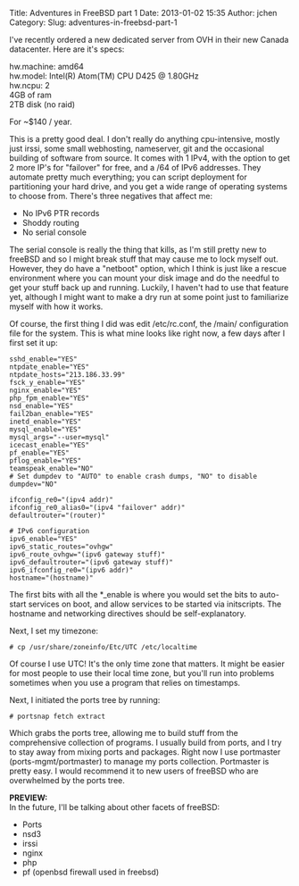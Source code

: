 Title: Adventures in FreeBSD part 1
Date: 2013-01-02 15:35
Author: jchen
Category:
Slug: adventures-in-freebsd-part-1

I've recently ordered a new dedicated server from OVH in their new
Canada datacenter. Here are it's specs:

hw.machine: amd64  
hw.model: Intel(R) Atom(TM) CPU D425 @ 1.80GHz  
hw.ncpu: 2  
4GB of ram  
2TB disk (no raid)

For \~\$140 / year.

This is a pretty good deal. I don't really do anything cpu-intensive,
mostly just irssi, some small webhosting, nameserver, git and the
occasional building of software from source. It comes with 1 IPv4, with
the option to get 2 more IP's for "failover" for free, and a /64 of IPv6
addresses. They automate pretty much everything; you can script
deployment for partitioning your hard drive, and you get a wide range of
operating systems to choose from. There's three negatives that affect
me:

-   No IPv6 PTR records
-   Shoddy routing
-   No serial console

The serial console is really the thing that kills, as I'm still pretty
new to freeBSD and so I might break stuff that may cause me to lock
myself out. However, they do have a "netboot" option, which I think is
just like a rescue environment where you can mount your disk image and
do the needful to get your stuff back up and running. Luckily, I haven't
had to use that feature yet, although I might want to make a dry run at
some point just to familiarize myself with how it works.

<!--more-->

Of course, the first thing I did was edit /etc/rc.conf, the /main/
configuration file for the system. This is what mine looks like right
now, a few days after I first set it up:

    sshd_enable="YES"
    ntpdate_enable="YES"
    ntpdate_hosts="213.186.33.99"
    fsck_y_enable="YES"
    nginx_enable="YES"
    php_fpm_enable="YES"
    nsd_enable="YES"
    fail2ban_enable="YES"
    inetd_enable="YES"
    mysql_enable="YES"
    mysql_args="--user=mysql"
    icecast_enable="YES"
    pf_enable="YES"
    pflog_enable="YES"
    teamspeak_enable="NO"
    # Set dumpdev to "AUTO" to enable crash dumps, "NO" to disable
    dumpdev="NO"

    ifconfig_re0="(ipv4 addr)"
    ifconfig_re0_alias0="(ipv4 "failover" addr)"
    defaultrouter="(router)"

    # IPv6 configuration
    ipv6_enable="YES"
    ipv6_static_routes="ovhgw"
    ipv6_route_ovhgw="(ipv6 gateway stuff)"
    ipv6_defaultrouter="(ipv6 gateway stuff)"
    ipv6_ifconfig_re0="(ipv6 addr)"
    hostname="(hostname)"

The first bits with all the \*\_enable is where you would set the bits
to auto-start services on boot, and allow services to be started via
initscripts. The hostname and networking directives should be
self-explanatory.

Next, I set my timezone:

    # cp /usr/share/zoneinfo/Etc/UTC /etc/localtime

Of course I use UTC! It's the only time zone that matters. It might be
easier for most people to use their local time zone, but you'll run into
problems sometimes when you use a program that relies on timestamps.

Next, I initiated the ports tree by running:

    # portsnap fetch extract

Which grabs the ports tree, allowing me to build stuff from the
comprehensive collection of programs. I usually build from ports, and I
try to stay away from mixing ports and packages. Right now I use
portmaster (ports-mgmt/portmaster) to manage my ports collection.
Portmaster is pretty easy. I would recommend it to new users of freeBSD
who are overwhelmed by the ports tree.

**PREVIEW:**  
In the future, I'll be talking about other facets of freeBSD:

-   Ports
-   nsd3
-   irssi
-   nginx
-   php
-   pf (openbsd firewall used in freebsd)

